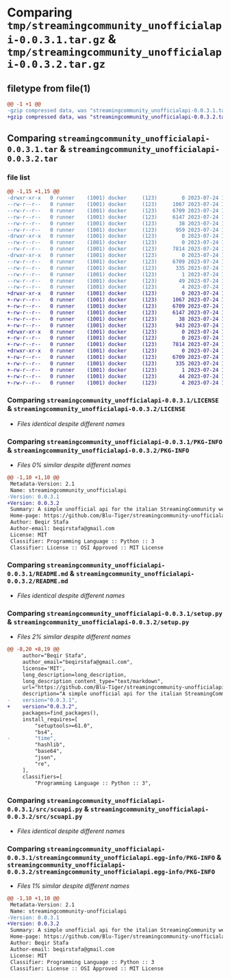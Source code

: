 # Comparing `tmp/streamingcommunity_unofficialapi-0.0.3.1.tar.gz` & `tmp/streamingcommunity_unofficialapi-0.0.3.2.tar.gz`

## filetype from file(1)

```diff
@@ -1 +1 @@
-gzip compressed data, was "streamingcommunity_unofficialapi-0.0.3.1.tar", last modified: Mon Jul 24 12:57:15 2023, max compression
+gzip compressed data, was "streamingcommunity_unofficialapi-0.0.3.2.tar", last modified: Mon Jul 24 13:09:23 2023, max compression
```

## Comparing `streamingcommunity_unofficialapi-0.0.3.1.tar` & `streamingcommunity_unofficialapi-0.0.3.2.tar`

### file list

```diff
@@ -1,15 +1,15 @@
-drwxr-xr-x   0 runner    (1001) docker     (123)        0 2023-07-24 12:57:15.434737 streamingcommunity_unofficialapi-0.0.3.1/
--rw-r--r--   0 runner    (1001) docker     (123)     1067 2023-07-24 12:56:54.000000 streamingcommunity_unofficialapi-0.0.3.1/LICENSE
--rw-r--r--   0 runner    (1001) docker     (123)     6709 2023-07-24 12:57:15.434737 streamingcommunity_unofficialapi-0.0.3.1/PKG-INFO
--rw-r--r--   0 runner    (1001) docker     (123)     6147 2023-07-24 12:56:54.000000 streamingcommunity_unofficialapi-0.0.3.1/README.md
--rw-r--r--   0 runner    (1001) docker     (123)       38 2023-07-24 12:57:15.434737 streamingcommunity_unofficialapi-0.0.3.1/setup.cfg
--rw-r--r--   0 runner    (1001) docker     (123)      959 2023-07-24 12:56:54.000000 streamingcommunity_unofficialapi-0.0.3.1/setup.py
-drwxr-xr-x   0 runner    (1001) docker     (123)        0 2023-07-24 12:57:15.430737 streamingcommunity_unofficialapi-0.0.3.1/src/
--rw-r--r--   0 runner    (1001) docker     (123)        0 2023-07-24 12:56:54.000000 streamingcommunity_unofficialapi-0.0.3.1/src/__init__.py
--rw-r--r--   0 runner    (1001) docker     (123)     7814 2023-07-24 12:56:54.000000 streamingcommunity_unofficialapi-0.0.3.1/src/scuapi.py
-drwxr-xr-x   0 runner    (1001) docker     (123)        0 2023-07-24 12:57:15.434737 streamingcommunity_unofficialapi-0.0.3.1/streamingcommunity_unofficialapi.egg-info/
--rw-r--r--   0 runner    (1001) docker     (123)     6709 2023-07-24 12:57:15.000000 streamingcommunity_unofficialapi-0.0.3.1/streamingcommunity_unofficialapi.egg-info/PKG-INFO
--rw-r--r--   0 runner    (1001) docker     (123)      335 2023-07-24 12:57:15.000000 streamingcommunity_unofficialapi-0.0.3.1/streamingcommunity_unofficialapi.egg-info/SOURCES.txt
--rw-r--r--   0 runner    (1001) docker     (123)        1 2023-07-24 12:57:15.000000 streamingcommunity_unofficialapi-0.0.3.1/streamingcommunity_unofficialapi.egg-info/dependency_links.txt
--rw-r--r--   0 runner    (1001) docker     (123)       49 2023-07-24 12:57:15.000000 streamingcommunity_unofficialapi-0.0.3.1/streamingcommunity_unofficialapi.egg-info/requires.txt
--rw-r--r--   0 runner    (1001) docker     (123)        4 2023-07-24 12:57:15.000000 streamingcommunity_unofficialapi-0.0.3.1/streamingcommunity_unofficialapi.egg-info/top_level.txt
+drwxr-xr-x   0 runner    (1001) docker     (123)        0 2023-07-24 13:09:23.525708 streamingcommunity_unofficialapi-0.0.3.2/
+-rw-r--r--   0 runner    (1001) docker     (123)     1067 2023-07-24 13:08:54.000000 streamingcommunity_unofficialapi-0.0.3.2/LICENSE
+-rw-r--r--   0 runner    (1001) docker     (123)     6709 2023-07-24 13:09:23.525708 streamingcommunity_unofficialapi-0.0.3.2/PKG-INFO
+-rw-r--r--   0 runner    (1001) docker     (123)     6147 2023-07-24 13:08:54.000000 streamingcommunity_unofficialapi-0.0.3.2/README.md
+-rw-r--r--   0 runner    (1001) docker     (123)       38 2023-07-24 13:09:23.525708 streamingcommunity_unofficialapi-0.0.3.2/setup.cfg
+-rw-r--r--   0 runner    (1001) docker     (123)      943 2023-07-24 13:08:54.000000 streamingcommunity_unofficialapi-0.0.3.2/setup.py
+drwxr-xr-x   0 runner    (1001) docker     (123)        0 2023-07-24 13:09:23.525708 streamingcommunity_unofficialapi-0.0.3.2/src/
+-rw-r--r--   0 runner    (1001) docker     (123)        0 2023-07-24 13:08:54.000000 streamingcommunity_unofficialapi-0.0.3.2/src/__init__.py
+-rw-r--r--   0 runner    (1001) docker     (123)     7814 2023-07-24 13:08:54.000000 streamingcommunity_unofficialapi-0.0.3.2/src/scuapi.py
+drwxr-xr-x   0 runner    (1001) docker     (123)        0 2023-07-24 13:09:23.525708 streamingcommunity_unofficialapi-0.0.3.2/streamingcommunity_unofficialapi.egg-info/
+-rw-r--r--   0 runner    (1001) docker     (123)     6709 2023-07-24 13:09:23.000000 streamingcommunity_unofficialapi-0.0.3.2/streamingcommunity_unofficialapi.egg-info/PKG-INFO
+-rw-r--r--   0 runner    (1001) docker     (123)      335 2023-07-24 13:09:23.000000 streamingcommunity_unofficialapi-0.0.3.2/streamingcommunity_unofficialapi.egg-info/SOURCES.txt
+-rw-r--r--   0 runner    (1001) docker     (123)        1 2023-07-24 13:09:23.000000 streamingcommunity_unofficialapi-0.0.3.2/streamingcommunity_unofficialapi.egg-info/dependency_links.txt
+-rw-r--r--   0 runner    (1001) docker     (123)       44 2023-07-24 13:09:23.000000 streamingcommunity_unofficialapi-0.0.3.2/streamingcommunity_unofficialapi.egg-info/requires.txt
+-rw-r--r--   0 runner    (1001) docker     (123)        4 2023-07-24 13:09:23.000000 streamingcommunity_unofficialapi-0.0.3.2/streamingcommunity_unofficialapi.egg-info/top_level.txt
```

### Comparing `streamingcommunity_unofficialapi-0.0.3.1/LICENSE` & `streamingcommunity_unofficialapi-0.0.3.2/LICENSE`

 * *Files identical despite different names*

### Comparing `streamingcommunity_unofficialapi-0.0.3.1/PKG-INFO` & `streamingcommunity_unofficialapi-0.0.3.2/PKG-INFO`

 * *Files 0% similar despite different names*

```diff
@@ -1,10 +1,10 @@
 Metadata-Version: 2.1
 Name: streamingcommunity_unofficialapi
-Version: 0.0.3.1
+Version: 0.0.3.2
 Summary: A simple unofficial api for the italian StreamingCommunity website.
 Home-page: https://github.com/Blu-Tiger/streamingcommunity-unofficialapi
 Author: Beqir Stafa
 Author-email: beqirstafa@gmail.com
 License: MIT
 Classifier: Programming Language :: Python :: 3
 Classifier: License :: OSI Approved :: MIT License
```

### Comparing `streamingcommunity_unofficialapi-0.0.3.1/README.md` & `streamingcommunity_unofficialapi-0.0.3.2/README.md`

 * *Files identical despite different names*

### Comparing `streamingcommunity_unofficialapi-0.0.3.1/setup.py` & `streamingcommunity_unofficialapi-0.0.3.2/setup.py`

 * *Files 2% similar despite different names*

```diff
@@ -8,20 +8,19 @@
     author="Beqir Stafa",
     author_email="beqirstafa@gmail.com",
     license='MIT',
     long_description=long_description,
     long_description_content_type="text/markdown",
     url="https://github.com/Blu-Tiger/streamingcommunity-unofficialapi",
     description="A simple unofficial api for the italian StreamingCommunity website.",
-    version="0.0.3.1",
+    version="0.0.3.2",
     packages=find_packages(),
     install_requires=[
         "setuptools>=61.0",
         "bs4",
-        "time",
         "hashlib",
         "base64",
         "json",
         "re",
     ],
     classifiers=[
         "Programming Language :: Python :: 3",
```

### Comparing `streamingcommunity_unofficialapi-0.0.3.1/src/scuapi.py` & `streamingcommunity_unofficialapi-0.0.3.2/src/scuapi.py`

 * *Files identical despite different names*

### Comparing `streamingcommunity_unofficialapi-0.0.3.1/streamingcommunity_unofficialapi.egg-info/PKG-INFO` & `streamingcommunity_unofficialapi-0.0.3.2/streamingcommunity_unofficialapi.egg-info/PKG-INFO`

 * *Files 1% similar despite different names*

```diff
@@ -1,10 +1,10 @@
 Metadata-Version: 2.1
 Name: streamingcommunity-unofficialapi
-Version: 0.0.3.1
+Version: 0.0.3.2
 Summary: A simple unofficial api for the italian StreamingCommunity website.
 Home-page: https://github.com/Blu-Tiger/streamingcommunity-unofficialapi
 Author: Beqir Stafa
 Author-email: beqirstafa@gmail.com
 License: MIT
 Classifier: Programming Language :: Python :: 3
 Classifier: License :: OSI Approved :: MIT License
```

